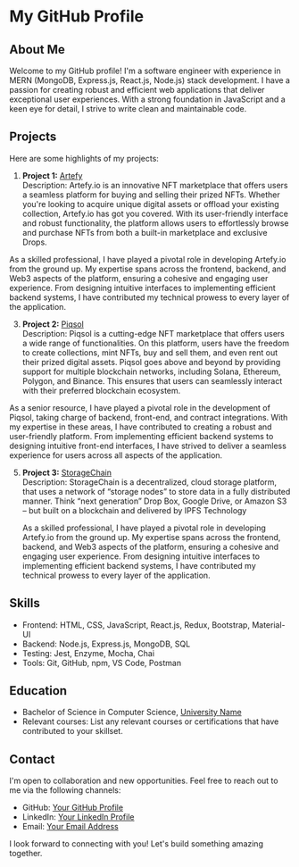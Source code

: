 # My GitHub Profile

## About Me

Welcome to my GitHub profile! I'm a software engineer with experience in MERN (MongoDB, Express.js, React.js, Node.js) stack development. I have a passion for creating robust and efficient web applications that deliver exceptional user experiences. With a strong foundation in JavaScript and a keen eye for detail, I strive to write clean and maintainable code.

## Projects

Here are some highlights of my projects:

1. **Project 1:** [Artefy](https://artefy.io/)  
   Description: Artefy.io is an innovative NFT marketplace that offers users a seamless platform for buying and selling their prized NFTs. Whether you're looking to acquire unique digital assets or offload your existing collection, Artefy.io has got you covered. With its user-friendly interface and robust functionality, the platform allows users to effortlessly browse and purchase NFTs from both a built-in marketplace and exclusive Drops.

As a skilled professional, I have played a pivotal role in developing Artefy.io from the ground up. My expertise spans across the frontend, backend, and Web3 aspects of the platform, ensuring a cohesive and engaging user experience. From designing intuitive interfaces to implementing efficient backend systems, I have contributed my technical prowess to every layer of the application.
   
3. **Project 2:** [Piqsol](https://piqsol.com/)  
   Description: Piqsol is a cutting-edge NFT marketplace that offers users a wide range of functionalities. On this platform, users have the freedom to create collections, mint NFTs, buy and sell them, and even rent out their prized digital assets. Piqsol goes above and beyond by providing support for multiple blockchain networks, including Solana, Ethereum, Polygon, and Binance. This ensures that users can seamlessly interact with their preferred blockchain ecosystem.

As a senior resource, I have played a pivotal role in the development of Piqsol, taking charge of backend, front-end, and contract integrations. With my expertise in these areas, I have contributed to creating a robust and user-friendly platform. From implementing efficient backend systems to designing intuitive front-end interfaces, I have strived to deliver a seamless experience for users across all aspects of the application. 

5. **Project 3:** [StorageChain](https://www.storagechain.io/)  
   Description: StorageChain is a decentralized, cloud storage platform, that uses a network of “storage nodes” to store data in a fully
   distributed manner. Think “next generation” Drop Box, Google Drive, or Amazon S3 – but built on a blockchain and delivered by IPFS Technology
   
   As a skilled professional, I have played a pivotal role in developing Artefy.io from the ground up. My expertise spans across the frontend, backend, and Web3 aspects of the platform, ensuring a cohesive and engaging user experience. From designing intuitive interfaces to implementing efficient backend systems, I have contributed my technical prowess to every layer of the application.

## Skills

- Frontend: HTML, CSS, JavaScript, React.js, Redux, Bootstrap, Material-UI
- Backend: Node.js, Express.js, MongoDB, SQL
- Testing: Jest, Enzyme, Mocha, Chai
- Tools: Git, GitHub, npm, VS Code, Postman

## Education

- Bachelor of Science in Computer Science, [University Name](university-website)
- Relevant courses: List any relevant courses or certifications that have contributed to your skillset.

## Contact

I'm open to collaboration and new opportunities. Feel free to reach out to me via the following channels:

- GitHub: [Your GitHub Profile](link-to-github-profile)
- LinkedIn: [Your LinkedIn Profile](link-to-linkedin-profile)
- Email: [Your Email Address](mailto:your-email@example.com)

I look forward to connecting with you! Let's build something amazing together.
